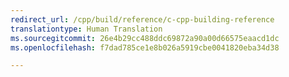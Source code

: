 ```yaml
---
redirect_url: /cpp/build/reference/c-cpp-building-reference
translationtype: Human Translation
ms.sourcegitcommit: 26e4b29cc488ddc69872a90a00d66575eaacd1dc
ms.openlocfilehash: f7dad785ce1e8b026a5919cbe0041820eba34d38

---
```




<!--HONumber=Jan17_HO2-->


